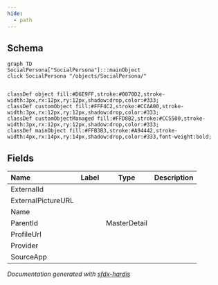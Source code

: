 ```yaml
---
hide:
  - path
---
```



## Schema

```mermaid
graph TD
SocialPersona["SocialPersona"]:::mainObject
click SocialPersona "/objects/SocialPersona/"


classDef object fill:#D6E9FF,stroke:#0070D2,stroke-width:3px,rx:12px,ry:12px,shadow:drop,color:#333;
classDef customObject fill:#FFF4C2,stroke:#CCAA00,stroke-width:3px,rx:12px,ry:12px,shadow:drop,color:#333;
classDef customObjectManaged fill:#FFD8B2,stroke:#CC5500,stroke-width:3px,rx:12px,ry:12px,shadow:drop,color:#333;
classDef mainObject fill:#FFB3B3,stroke:#A94442,stroke-width:4px,rx:14px,ry:14px,shadow:drop,color:#333,font-weight:bold;

```


<!-- Object description -->

## Fields

| Name      | Label | Type | Description |
| :-------- | :---- | :--: | :---------- | 
| ExternalId |  |  | <!-- --> |
| ExternalPictureURL |  |  | <!-- --> |
| Name |  |  | <!-- --> |
| ParentId |  | MasterDetail | <!-- --> |
| ProfileUrl |  |  | <!-- --> |
| Provider |  |  | <!-- --> |
| SourceApp |  |  | <!-- --> |








_Documentation generated with [sfdx-hardis](https://sfdx-hardis.cloudity.com)_
